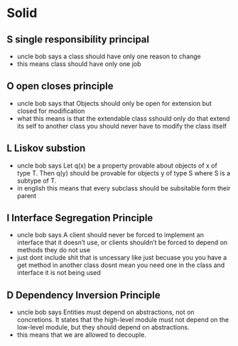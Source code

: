 # Solid

## S single responsibility principal
* uncle bob says a class should have only one reason to change
* this means class should have only one job 

## O open closes principle
* uncle bob says that Objects should only be open for extension but closed for modification 
* what this means is that the extendable class sshould only do that extend its self to another class you should never have to modify the class itself 

## L Liskov substion 
* uncle bob says Let q(x) be a property provable about objects of x of type T. Then q(y) should be provable for objects y of type S where S is a subtype of T.
* in english this means that every subclass should be subsitable form their parent

## I Interface Segregation Principle
* uncle bob says A client should never be forced to implement an interface that it doesn’t use, or clients shouldn’t be forced to depend on methods they do not use
* just dont include shit that is uncessary like just becuase you you have a get method in another class dosnt mean you need one in the class and interface it is not being used 


## D Dependency Inversion Principle
* uncle bob says Entities must depend on abstractions, not on concretions. It states that the high-level module must not depend on the low-level module, but they should depend on abstractions.
* this means that we are allowed to decouple. 